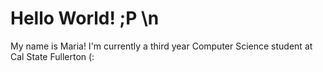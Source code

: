 # Hello World! ;P \n
My name is Maria! I'm currently a third year Computer Science student at Cal State Fullerton (:
